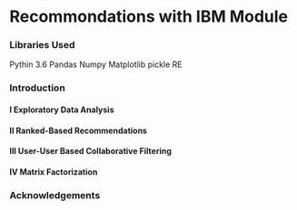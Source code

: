 # Recommondations with IBM Module

### Libraries Used
Pythin 3.6
Pandas
Numpy
Matplotlib
pickle
RE

### Introduction

#### I Exploratory Data Analysis


#### II Ranked-Based Recommendations


#### III User-User Based Collaborative Filtering


#### IV Matrix Factorization


### Acknowledgements









